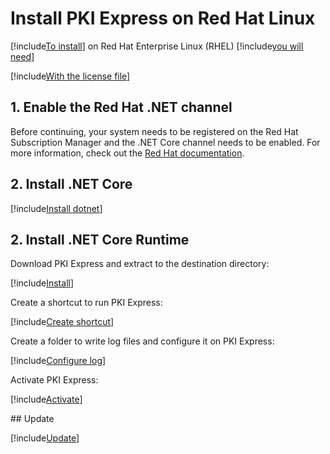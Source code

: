 ﻿# Install PKI Express on Red Hat Linux

[!include[To install](includes/intro-prefix.md)] on Red Hat Enterprise Linux (RHEL) [!include[you will need](includes/intro-suffix.md)]

[!include[With the license file](includes/prereqs-reminder.md)]

## 1. Enable the Red Hat .NET channel

Before continuing, your system needs to be registered on the Red Hat Subscription Manager and the .NET Core channel needs to be enabled.
For more information, check out the [Red Hat documentation](https://access.redhat.com/documentation/en-us/net_core/2.0/html/getting_started_guide/gs_install_dotnet#install_register_rehel).

## 2. Install .NET Core

[!include[Install dotnet](../../../../includes/pki-express/redhat/install-dotnet.md)]

## 2. Install .NET Core Runtime

Download PKI Express and extract to the destination directory:

[!include[Install](../../../../includes/pki-express/linux/install-curl.md)]

Create a shortcut to run PKI Express:

[!include[Create shortcut](../../../../includes/pki-express/redhat/create-shortcut.md)]

Create a folder to write log files and configure it on PKI Express:

[!include[Configure log](../../../../includes/pki-express/linux/config-log.md)]

Activate PKI Express:

[!include[Activate](../../../../includes/pki-express/linux/activate.md)]

<a name="update" />
## Update

[!include[Update](includes/update-curl.md)]
